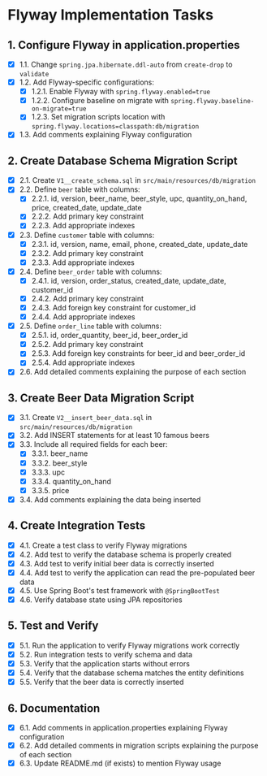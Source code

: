 # Flyway Implementation Tasks

## 1. Configure Flyway in application.properties
- [x] 1.1. Change `spring.jpa.hibernate.ddl-auto` from `create-drop` to `validate`
- [x] 1.2. Add Flyway-specific configurations:
  - [x] 1.2.1. Enable Flyway with `spring.flyway.enabled=true`
  - [x] 1.2.2. Configure baseline on migrate with `spring.flyway.baseline-on-migrate=true`
  - [x] 1.2.3. Set migration scripts location with `spring.flyway.locations=classpath:db/migration`
- [x] 1.3. Add comments explaining Flyway configuration

## 2. Create Database Schema Migration Script
- [x] 2.1. Create `V1__create_schema.sql` in `src/main/resources/db/migration`
- [x] 2.2. Define `beer` table with columns:
  - [x] 2.2.1. id, version, beer_name, beer_style, upc, quantity_on_hand, price, created_date, update_date
  - [x] 2.2.2. Add primary key constraint
  - [x] 2.2.3. Add appropriate indexes
- [x] 2.3. Define `customer` table with columns:
  - [x] 2.3.1. id, version, name, email, phone, created_date, update_date
  - [x] 2.3.2. Add primary key constraint
  - [x] 2.3.3. Add appropriate indexes
- [x] 2.4. Define `beer_order` table with columns:
  - [x] 2.4.1. id, version, order_status, created_date, update_date, customer_id
  - [x] 2.4.2. Add primary key constraint
  - [x] 2.4.3. Add foreign key constraint for customer_id
  - [x] 2.4.4. Add appropriate indexes
- [x] 2.5. Define `order_line` table with columns:
  - [x] 2.5.1. id, order_quantity, beer_id, beer_order_id
  - [x] 2.5.2. Add primary key constraint
  - [x] 2.5.3. Add foreign key constraints for beer_id and beer_order_id
  - [x] 2.5.4. Add appropriate indexes
- [x] 2.6. Add detailed comments explaining the purpose of each section

## 3. Create Beer Data Migration Script
- [x] 3.1. Create `V2__insert_beer_data.sql` in `src/main/resources/db/migration`
- [x] 3.2. Add INSERT statements for at least 10 famous beers
- [x] 3.3. Include all required fields for each beer:
  - [x] 3.3.1. beer_name
  - [x] 3.3.2. beer_style
  - [x] 3.3.3. upc
  - [x] 3.3.4. quantity_on_hand
  - [x] 3.3.5. price
- [x] 3.4. Add comments explaining the data being inserted

## 4. Create Integration Tests
- [x] 4.1. Create a test class to verify Flyway migrations
- [x] 4.2. Add test to verify the database schema is properly created
- [x] 4.3. Add test to verify initial beer data is correctly inserted
- [x] 4.4. Add test to verify the application can read the pre-populated beer data
- [x] 4.5. Use Spring Boot's test framework with `@SpringBootTest`
- [x] 4.6. Verify database state using JPA repositories

## 5. Test and Verify
- [x] 5.1. Run the application to verify Flyway migrations work correctly
- [x] 5.2. Run integration tests to verify schema and data
- [x] 5.3. Verify that the application starts without errors
- [x] 5.4. Verify that the database schema matches the entity definitions
- [x] 5.5. Verify that the beer data is correctly inserted

## 6. Documentation
- [x] 6.1. Add comments in application.properties explaining Flyway configuration
- [x] 6.2. Add detailed comments in migration scripts explaining the purpose of each section
- [x] 6.3. Update README.md (if exists) to mention Flyway usage
